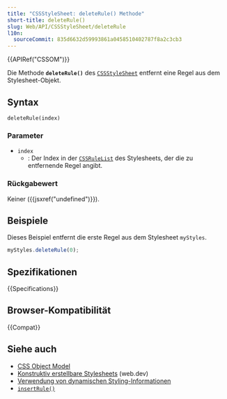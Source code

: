 ```yaml
---
title: "CSSStyleSheet: deleteRule() Methode"
short-title: deleteRule()
slug: Web/API/CSSStyleSheet/deleteRule
l10n:
  sourceCommit: 835d6632d59993861a0458510402787f8a2c3cb3
---
```


{{APIRef("CSSOM")}}

Die Methode **`deleteRule()`** des [`CSSStyleSheet`](/de/docs/Web/API/CSSStyleSheet) entfernt eine Regel aus dem Stylesheet-Objekt.

## Syntax

```js-nolint
deleteRule(index)
```

### Parameter

- `index`
  - : Der Index in der [`CSSRuleList`](/de/docs/Web/API/CSSRuleList) des Stylesheets, der die zu entfernende Regel angibt.

### Rückgabewert

Keiner ({{jsxref("undefined")}}).

## Beispiele

Dieses Beispiel entfernt die erste Regel aus dem Stylesheet `myStyles`.

```js
myStyles.deleteRule(0);
```

## Spezifikationen

{{Specifications}}

## Browser-Kompatibilität

{{Compat}}

## Siehe auch

- [CSS Object Model](/de/docs/Web/API/CSS_Object_Model)
- [Konstruktiv erstellbare Stylesheets](https://web.dev/articles/constructable-stylesheets) (web.dev)
- [Verwendung von dynamischen Styling-Informationen](/de/docs/Web/API/CSS_Object_Model/Using_dynamic_styling_information)
- [`insertRule()`](/de/docs/Web/API/CSSStyleSheet/insertRule)
